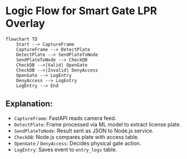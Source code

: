 # Logic Flow for Smart Gate LPR Overlay

```mermaid
flowchart TD
    Start --> CaptureFrame
    CaptureFrame --> DetectPlate
    DetectPlate --> SendPlateToNode
    SendPlateToNode --> CheckDB
    CheckDB -->|Valid| OpenGate
    CheckDB -->|Invalid| DenyAccess
    OpenGate --> LogEntry
    DenyAccess --> LogEntry
    LogEntry --> End
```

## Explanation:
- `CaptureFrame`: FastAPI reads camera feed.
- `DetectPlate`: Frame processed via ML model to extract license plate.
- `SendPlateToNode`: Result sent as JSON to Node.js service.
- `CheckDB`: Node.js compares plate with access table.
- `OpenGate` / `DenyAccess`: Decides physical gate action.
- `LogEntry`: Saves event to `entry_logs` table.
